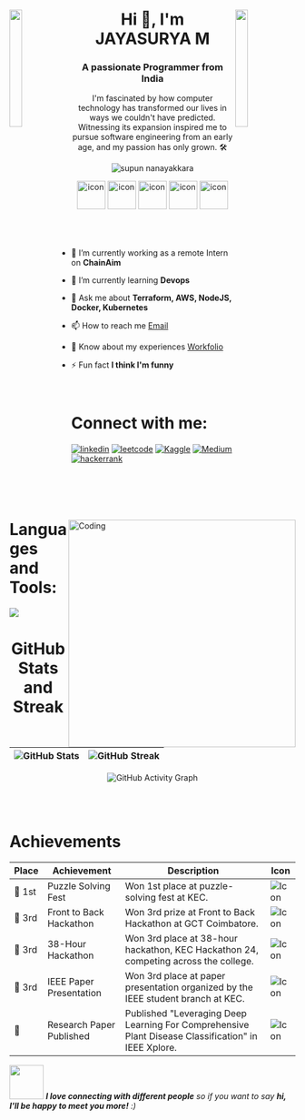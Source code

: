 <div><img align="left" src="https://user-images.githubusercontent.com/65187002/144930161-2f783401-8d27-4fdf-a2f7-cc0ba32f1f1f.gif" width="21%" height="23%" style="display:inline;">
<img align="right" src="https://user-images.githubusercontent.com/65187002/144930161-2f783401-8d27-4fdf-a2f7-cc0ba32f1f1f.gif" width="21%" height ="23%"style="display:inline;">



<h1 align="center">Hi 👋, I'm JAYASURYA M</h1>
<h3 align="center">A passionate Programmer from India </h3>
<p align="center">I'm fascinated by how computer technology has transformed our lives in ways we couldn't have predicted. Witnessing its expansion inspired me to pursue software engineering from an early age, and my passion has only grown. 🛠️</p></div>
<p align="center"> 
 <img src="https://komarev.com/ghpvc/?username=Jayasurya5454&label=Profile%20views&color=0e75b6&style=flat" alt="supun nanayakkara" /> 

</p>

<div align="center">
   <img src="https://techstack-generator.vercel.app/kubernetes-icon.svg" alt="icon" width="50" height="50" />
   <img src="https://techstack-generator.vercel.app/docker-icon.svg" alt="icon" width="50" height="50" />
  <img src="https://techstack-generator.vercel.app/aws-icon.svg" alt="icon" width="50" height="50" />
 <img src="https://techstack-generator.vercel.app/python-icon.svg" alt="icon" width="50" height="50" />
   <img src="https://techstack-generator.vercel.app/js-icon.svg" alt="icon" width="50" height="50" />
</div>

<br>



<img align="right" alt="Coding" width="400" src="https://user-images.githubusercontent.com/74038190/229223263-cf2e4b07-2615-4f87-9c38-e37600f8381a.gif">
<br><br>

- 🔭 I’m currently working as a remote Intern on **ChainAim**

- 🌱 I’m currently learning **Devops**

- 💬 Ask me about **Terraform, AWS, NodeJS, Docker, Kubernetes**

- 📫 How to reach me [Email](jayasuryakarthi55@gmail.com)

- 📄 Know about my experiences [Workfolio](https://jayasuryam.netlify.app)

- ⚡ Fun fact **I think I'm funny**

<br>

<h1 align="left">Connect with me:</h1>
<p align="left">
<a href="https://www.linkedin.com/in/jayasurya5454/" target="blank"><img align="center" src="https://img.shields.io/badge/Linkedin-%230077B5.svg?style=flat&logo=linkedin&logoColor=white" alt="linkedin" /></a>
<a href="https://leetcode.com/u/JAYASURYA_M/" target="blank"><img align="center" src="https://img.shields.io/badge/LeetCode-000000?style=flat&logo=LeetCode&logoColor=#d16c06" alt="leetcode" /></a>
  <a href="https://www.kaggle.com/jayasuryam22alr032" target="_blank"><img align="center" src="https://img.shields.io/badge/Kaggle-035a7d?style=flat&logo=kaggle&logoColor=white" alt="Kaggle" /></a>
 <a href="https://jayasurya5454.medium.com" target="blank"><img align="center" src="https://img.shields.io/badge/Medium-12100E?logo=medium&logoColor=white" alt="Medium" /></a> 
<a href="https://www.hackerrank.com/profile/Jayasurya5454" target="blank"><img align="center" src="https://img.shields.io/badge/-Hackerrank-00EA64?style=flat&logo=HackerRank&logoColor=white" alt="hackerrank" /></a>
</p>
<br>

<!--<img src="https://i.imgur.com/dBaSKWF.gif" height="20" width="100%">-->

<h1 align="left">Languages and Tools:</h1>

  <a href="https://skillicons.dev">
    <img src="https://skillicons.dev/icons?i=aws,terraform,docker,kubernetes,gcp,azure,py,nodejs,express,mongodb,mysql,postman,git,linux" /> 
  </a>


<br/>

<!--<img src="https://i.imgur.com/dBaSKWF.gif" height="20" width="100%">-->

<div align="center">
 

# GitHub Stats and Streak

| ![GitHub Stats](https://github-readme-stats.vercel.app/api?username=Jayasurya5454&show_icons=true&theme=dark#gh-dark-mode-only&ring_color=ffffff) | ![GitHub Streak](https://nirzak-streak-stats.vercel.app/?user=Jayasurya5454&theme=dark) |
| --- | --- |

![GitHub Activity Graph](https://github-readme-activity-graph.vercel.app/graph?username=jayasurya5454&custom_title=GitHub%20Activity%20Graph&bg_color=0D1117&color=7F3FBF&line=00FF00&point=FFFFFF&area_color=FFFFFF&title_color=FFFFFF&area=true) 



</div>

<br><br>
 
# Achievements

| Place  | Achievement               | Description                                                                                          | Icon                                                                 |
|--------|---------------------------|------------------------------------------------------------------------------------------------------|----------------------------------------------------------------------|
| 🥇 1st | Puzzle Solving Fest       | Won 1st place at puzzle-solving fest at KEC.                                                       | ![Icon](https://img.icons8.com/?size=50&id=X6CJMckcVrBj&format=png&color=000000) |
| 🥉 3rd | Front to Back Hackathon   | Won 3rd prize at Front to Back Hackathon at GCT Coimbatore.                                         | ![Icon](https://img.icons8.com/?size=50&id=lMwvkoCmvpSJ&format=png&color=000000) |
| 🥉 3rd | 38-Hour Hackathon         | Won 3rd place at 38-hour hackathon, KEC Hackathon 24, competing across the college.                 | ![Icon](https://img.icons8.com/?size=50&id=lMwvkoCmvpSJ&format=png&color=000000) |
| 🥉 3rd | IEEE Paper Presentation   | Won 3rd place at paper presentation organized by the IEEE student branch at KEC.                   | ![Icon](https://img.icons8.com/?size=50&id=lMwvkoCmvpSJ&format=png&color=000000) |
| 📄     | Research Paper Published  | Published "Leveraging Deep Learning For Comprehensive Plant Disease Classification" in IEEE Xplore. | ![Icon](https://img.icons8.com/?size=50&id=8MqrQIywEiYc&format=png&color=000000) |




<!--<img src="https://i.imgur.com/dBaSKWF.gif" height="20" width="100%">-->

<img src="https://media.giphy.com/media/LnQjpWaON8nhr21vNW/giphy.gif" width="60"> <em><b>I love connecting with different people</b> so if you want to say <b>hi, I'll be happy to meet you more!</b> :)</em>

<br>
